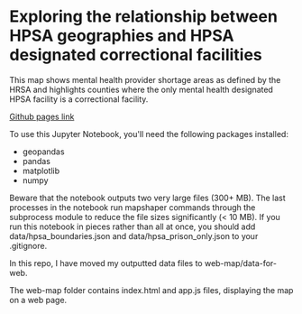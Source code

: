 # Exploring the relationship between HPSA geographies and HPSA designated correctional facilities
This map shows mental health provider shortage areas as defined by the HRSA and highlights counties where the only mental health designated HPSA facility is a correctional facility.

[Github pages link](https://coxco96.github.io/hpsa_correctional/)

To use this Jupyter Notebook, you'll need the following packages installed:
- geopandas
- pandas
- matplotlib
- numpy

Beware that the notebook outputs two very large files (300+ MB). The last processes in the notebook run mapshaper commands through the subprocess module to reduce the file sizes significantly (< 10 MB). If you run this notebook in pieces rather than all at once, you should add data/hpsa_boundaries.json and data/hpsa_prison_only.json to your .gitignore.

In this repo, I have moved my outputted data files to web-map/data-for-web. 

The web-map folder contains index.html and app.js files, displaying the map on a web page.
